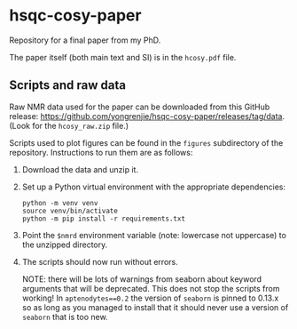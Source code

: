 # hsqc-cosy-paper

Repository for a final paper from my PhD.

The paper itself (both main text and SI) is in the `hcosy.pdf` file.

## Scripts and raw data

Raw NMR data used for the paper can be downloaded from this GitHub release: https://github.com/yongrenjie/hsqc-cosy-paper/releases/tag/data.
(Look for the `hcosy_raw.zip` file.)

Scripts used to plot figures can be found in the `figures` subdirectory of the repository.
Instructions to run them are as follows:

1. Download the data and unzip it.
1. Set up a Python virtual environment with the appropriate dependencies:
   ```
   python -m venv venv
   source venv/bin/activate
   python -m pip install -r requirements.txt
   ```
1. Point the `$nmrd` environment variable (note: lowercase not uppercase) to the unzipped directory.
1. The scripts should now run without errors.

   NOTE: there will be lots of warnings from seaborn about keyword arguments that will be deprecated.
   This does not stop the scripts from working!
   In `aptenodytes==0.2` the version of `seaborn` is pinned to 0.13.x so as long as you managed to install that it should never use a version of `seaborn` that is too new.
